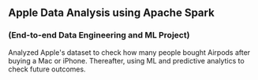 ## Apple Data Analysis using Apache Spark
### (End-to-end Data Engineering and ML Project)

Analyzed Apple's dataset to check how many people bought Airpods after buying a Mac or iPhone. Thereafter, using ML and predictive analytics to check future outcomes.
